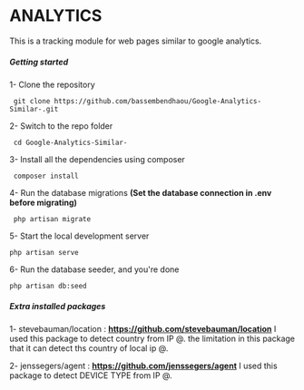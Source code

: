 # ANALYTICS

This is a tracking module for web pages similar to google analytics.

#####  Getting started	



 1- Clone the repository

```
 git clone https://github.com/bassembendhaou/Google-Analytics-Similar-.git
```
2- Switch to the repo folder

```
 cd Google-Analytics-Similar-
```
3- Install all the dependencies using composer

```
 composer install
```
4- Run the database migrations **(Set the database connection in .env before migrating)**

```
 php artisan migrate
```

5- Start the local development server

```
php artisan serve
```

6- Run the database seeder, and you're done

```
php artisan db:seed
```

#####  Extra installed packages 

1- stevebauman/location :   **https://github.com/stevebauman/location**
I used this package to detect country from IP @. the limitation in this package that it can detect ths country of local ip @.

2- jenssegers/agent : **https://github.com/jenssegers/agent**
I used this package to detect DEVICE TYPE from IP @.
